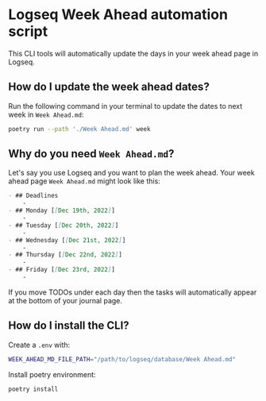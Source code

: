 # Logseq Week Ahead automation script

This CLI tools will automatically update the days in your week ahead page in Logseq.

## How do I update the week ahead dates?
Run the following command in your terminal to update the dates to next week in `Week Ahead.md`:
```bash
poetry run --path './Week Ahead.md' week
```

## Why do you need `Week Ahead.md`?
Let's say you use Logseq and you want to plan the week ahead. Your week ahead page `Week Ahead.md` might look like this:

```markdown
- ## Deadlines
	-
- ## Monday [[Dec 19th, 2022]]
	-
- ## Tuesday [[Dec 20th, 2022]]
	-
- ## Wednesday [[Dec 21st, 2022]]
	-
- ## Thursday [[Dec 22nd, 2022]]
	-
- ## Friday [[Dec 23rd, 2022]]
	-
```

If you move TODOs under each day then the tasks will automatically appear at the bottom of your journal page.

## How do I install the CLI?

Create a `.env` with:
```bash
WEEK_AHEAD_MD_FILE_PATH="/path/to/logseq/database/Week Ahead.md"
```

Install poetry environment:
```bash
poetry install
```